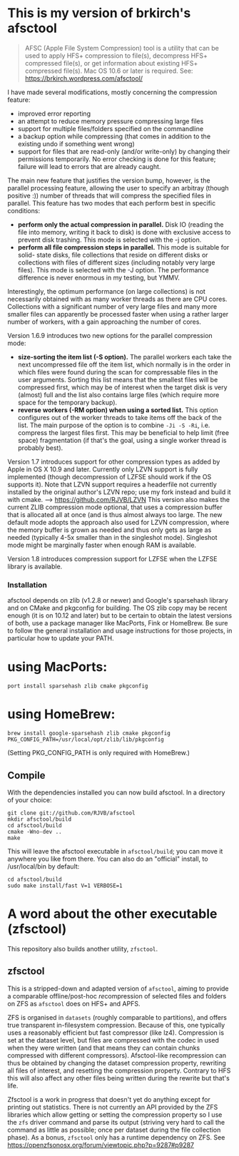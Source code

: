 # This is my version of brkirch's afsctool

> AFSC (Apple File System Compression) tool is a utility that can be used
to apply HFS+ compression to file(s), decompress HFS+ compressed file(s), or
get information about existing HFS+ compressed file(s).
Mac OS 10.6 or later is required. See: https://brkirch.wordpress.com/afsctool/

I have made several modifications, mostly concerning the compression feature:
- improved error reporting
- an attempt to reduce memory pressure compressing large files
- support for multiple files/folders specified on the commandline
- a backup option while compressing (that comes in addition to the existing undo if
  something went wrong)
- support for files that are read-only (and/or write-only) by changing their permissions
  temporarily. No error checking is done for this feature; failure will lead to
  errors that are already caught.


The main new feature that justifies the version bump, however, is the parallel
processing feature, allowing the user to specify an arbitray (though positive :))
number of threads that will compress the specified files in parallel.
This feature has two modes that each perform best in specific conditions:
- **perform only the actual compression in parallel.** Disk IO (reading the file into
  memory, writing it back to disk) is done with exclusive access to prevent disk
  trashing. This mode is selected with the -j option.
- **perform all file compression steps in parallel.** This mode is suitable for solid-
  state disks, file collections that reside on different disks or collections with
  files of different sizes (including notably very large files). This mode is
  selected with the -J option.
The performance difference is never enormous in my testing, but YMMV.

Interestingly, the optimum performance (on large collections) is not necessarily
obtained with as many worker threads as there are CPU cores. Collections with
a significant number of very large files and many more smaller files can apparently
be processed faster when using a rather larger number of workers, with a gain
approaching the number of cores.

Version 1.6.9 introduces two new options for the parallel compression mode:
- **size-sorting the item list (-S option).** The parallel workers each take the next
  uncompressed file off the item list, which normally is in the order in which
  files were found during the scan for compressable files in the user arguments.
  Sorting this list means that the smallest files will be compressed first, which
  may be of interest when the target disk is very (almost) full and the list also
  contains large files (which require more space for the temporary backup).
- **reverse workers (-RM option) when using a sorted list.** This option configures <M>
  out of the <N> worker threads to take items off the back of the list. The main
  purpose of the option is to combine `-Ji -S -Ri`, i.e. compress the largest files
  first. This may be beneficial to help limit (free space) fragmentation (if that's
  the goal, using a single worker thread is probably best).

Version 1.7 introduces support for other compression types as added by Apple in OS X 10.9
and later. Currently only LZVN support is fully implemented (though decompression of LZFSE
should work if the OS supports it). Note that LZVN support requires a headerfile not
currently installed by the original author's LZVN repo; use my fork instead and build it
with cmake. --> https://github.com/RJVB/LZVN
This version also makes the current ZLIB compression mode optional, that uses a compression
buffer that is allocated all at once (and is thus almost always too large. The new default
mode adopts the approach also used for LZVN compression, where the memory buffer is grown
as needed and thus only gets as large as needed (typically 4-5x smaller than in the singleshot
mode). Singleshot mode might be marginally faster when enough RAM is available.

Version 1.8 introduces compression support for LZFSE when the LZFSE library is available.

### Installation

afsctool depends on zlib (v1.2.8 or newer) and Google's sparsehash library and on CMake
and pkgconfig for building. The OS zlib copy may be recent enough (it is on 10.12 and later) but to be
certain to obtain the latest versions of both, use a package manager like MacPorts, Fink
or HomeBrew. Be sure to follow the general installation and usage instructions for those
projects, in particular how to update your PATH.

# using MacPorts:
```shell
port install sparsehash zlib cmake pkgconfig
```

# using HomeBrew:
```shell
brew install google-sparsehash zlib cmake pkgconfig
PKG_CONFIG_PATH=/usr/local/opt/zlib/lib/pkgconfig
```
(Setting PKG_CONFIG_PATH is only required with HomeBrew.)

## Compile
With the dependencies installed you can now build afsctool. In a directory of your choice:
```shell
git clone git://github.com/RJVB/afsctool
mkdir afsctool/build
cd afsctool/build
cmake -Wno-dev ..
make
```

This will leave the afsctool executable in `afsctool/build`; you can move it anywhere
you like from there. You can also do an "official" install, to /usr/local/bin by
default:
```shell
cd afsctool/build
sudo make install/fast V=1 VERBOSE=1
```

# A word about the other executable (zfsctool)

This repository also builds another utility, `zfsctool`.

## zfsctool

This is a stripped-down and adapted version of `afsctool`, aiming to provide a comparable
offline/post-hoc *re*compression of selected files and folders on ZFS as `afsctool` does
on HFS+ and APFS.

ZFS is organised in `datasets` (roughly comparable to partitions), and offers true transparent
in-filesystem compression. Because of this, one typically uses a reasonably efficient but fast
compressor (like lz4). Compression is set at the dataset level, but files are compressed with
the codec in used when they were written (and that means they can contain chunks compressed with
different compressors). Afsctool-like recompression can thus be obtained by changing the dataset
compression property, rewriting all files of interest, and resetting the compression property.
Contrary to HFS this will also affect any other files being written during the rewrite but that's
life.

Zfsctool is a work in progress that doesn't yet do anything except for printing out statistics.
There is not currently an API provided by the ZFS libraries which allow getting or setting the
compression property so I use the `zfs` driver command and parse its output (striving very hard
to call the command as little as possible; once per dataset during the file collection phase).
As a bonus, `zfsctool` only has a runtime dependency on ZFS.
See https://openzfsonosx.org/forum/viewtopic.php?p=9287#p9287
